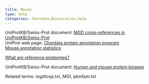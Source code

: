 ```yaml
---
title: Mouse
type: help
categories: Chordata,Biocuration,help
---
```


UniProtKB/Swiss-Prot document: [MGD cross-references in UniProtKB/Swiss-Prot](https://ftp.uniprot.org/pub/databases/uniprot/current_release/knowledgebase/complete/docs/mgdtosp)  
UniProt web page: [Chordata protein annotation program](https://www.uniprot.org/program/Chordata)  
[Mouse annotation statistics](https://www.uniprot.org/program/chordata/statistics/#Musmusculus)

[What are reference proteomes?](https://www.uniprot.org/help/reference%5Fproteome)

UniProtKB/Swiss-Prot document: [Human and mouse protein kinases](https://ftp.uniprot.org/pub/databases/uniprot/current_release/knowledgebase/complete/docs/pkinfam)

Related terms: mgdtosp.txt, MGI, pkinfam.txt
